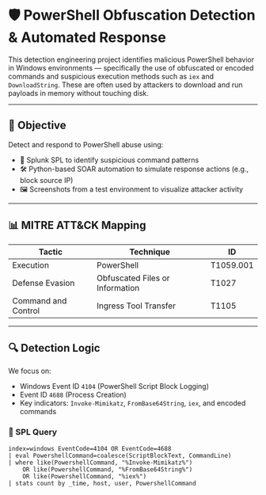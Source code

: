 # 🛡️ PowerShell Obfuscation Detection & Automated Response

This detection engineering project identifies malicious PowerShell behavior in Windows environments — specifically the use of obfuscated or encoded commands and suspicious execution methods such as `iex` and `DownloadString`. These are often used by attackers to download and run payloads in memory without touching disk.

---

## 🎯 Objective

Detect and respond to PowerShell abuse using:
- 🔎 Splunk SPL to identify suspicious command patterns
- 🛠️ Python-based SOAR automation to simulate response actions (e.g., block source IP)
- 🖼️ Screenshots from a test environment to visualize attacker activity

---

## 📊 MITRE ATT&CK Mapping

| Tactic          | Technique                     | ID           |
|----------------|-------------------------------|--------------|
| Execution       | PowerShell                    | T1059.001    |
| Defense Evasion | Obfuscated Files or Information | T1027        |
| Command and Control | Ingress Tool Transfer     | T1105        |

---

## 🔍 Detection Logic

We focus on:
- Windows Event ID `4104` (PowerShell Script Block Logging)
- Event ID `4688` (Process Creation)
- Key indicators: `Invoke-Mimikatz`, `FromBase64String`, `iex`, and encoded commands

### 🧪 SPL Query

```spl
index=windows EventCode=4104 OR EventCode=4688
| eval PowershellCommand=coalesce(ScriptBlockText, CommandLine)
| where like(PowershellCommand, "%Invoke-Mimikatz%") 
    OR like(PowershellCommand, "%FromBase64String%") 
    OR like(PowershellCommand, "%iex%")
| stats count by _time, host, user, PowershellCommand
